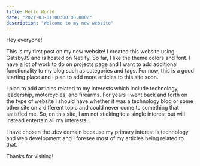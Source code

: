 ```yaml
---
title: Hello World
date: "2021-03-01T00:00:00.000Z"
description: "Welcome to my new website"
---
```


Hey everyone!

This is my first post on my new website! I created this website using GatsbyJS and is hosted on Netlify. So far, I like the theme colors and font. I have a lot of work to do on projects page and I want to add additional functionality to my blog such as categories and tags. For now, this is a good starting place and I plan to add more articles to this site soon.

I plan to add articles related to my interests which include technology, leadership, motorcycles, and firearms. For years I went back and forth on the type of website I should have whether it was a technology blog or some other site on a different topic and could never come to something that satisfied me. So, on this site, I am not sticking to a single interest but will instead entertain all my interests.

I have chosen the .dev domain because my primary interest is technology and web development and I foresee most of my articles being related to that.

Thanks for visiting!


